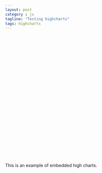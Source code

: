 ```yaml
---
layout: post
category : js
tagline: "Testing highcharts"
tags: highcharts
---
```

<script src="http://ajax.googleapis.com/ajax/libs/jquery/1.8.2/jquery.min.js">
</script>
<script src="http://code.highcharts.com/highcharts.js">
</script>
<script src="http://code.highcharts.com/modules/exporting.js">
</script>

<div id="container" style="min-width: 310px; height: 400px; margin: 0 auto">
</div>

<script type="text/javascript">

        $('#container').highcharts({
            title: {
                text: 'Network Performance Test for Docker Multi-Host',
                x: -20 //center
            },
            subtitle: {
                text: 'Throughputs for ntttcp-for-linux on CentOS 7.2 (LIS 4.2.1)',
                x: -20
            },
            xAxis: {
                type: "linear"
            },
            yAxis: {
                title: {
                    text: 'KBPS'
                },
                plotLines: [{
                    value: 0,
                    width: 1,
                    color: '#808080'
                }]
            },
            tooltip: {
                valueSuffix: 'C'
            },
            legend: {
                layout: 'vertical',
                align: 'right',
                verticalAlign: 'middle',
                borderWidth: 0
            },
            series: [{
                name: 'VM-to-VM',
                data: [1.70e+07, 1.62e+07, 1.45e+07, 1.69e+07, 1.62e+07, 1.47e+07, 1.62e+07, 1.63e+07, 1.55e+07, 1.50e+07, 1.71e+07, 1.56e+07, 9.97e+06, 6.73e+06, 1.32e+07, 1.72e+07, 1.62e+07, 1.11e+07, 1.29e+07, 1.38e+07, 1.69e+07, 1.61e+07, 1.06e+07, 1.47e+07, 1.56e+07, 1.86e+07, 1.43e+07, 1.13e+07, 1.17e+07, 1.06e+07, 1.31e+07, 1.19e+07, 1.40e+07, 1.48e+07, 1.31e+07, 1.94e+07, 1.96e+07, 1.83e+07, 1.75e+07, 1.67e+07, 1.78e+07, 1.79e+07, 1.69e+07, 1.85e+07, 1.80e+07, 1.72e+07, 1.78e+07, 1.62e+07, 1.65e+07, 1.28e+07, 1.23e+07, 1.75e+07, 1.77e+07, 1.79e+07, 1.82e+07, 1.44e+07, 1.78e+07, 1.49e+07, 1.73e+07, 1.68e+07, 1.90e+07, 1.71e+07, 1.58e+07, 1.51e+07, 1.61e+07, 1.48e+07, 1.29e+07, 1.58e+07, 1.92e+07, 1.62e+07, 1.66e+07, 1.57e+07, 1.42e+07, 1.45e+07, 1.69e+07, 1.48e+07, 1.19e+07, 1.42e+07, 1.64e+07, 1.59e+07, 1.34e+07, 1.18e+07, 1.05e+07, 8.65e+06, 1.36e+07, 1.60e+07, 1.35e+07, 1.30e+07, 1.69e+07, 1.73e+07, 1.71e+07, 1.64e+07, 1.58e+07, 1.59e+07, 1.68e+07, 1.17e+07, 1.27e+07, 1.25e+07, 1.64e+07, 1.84e+07, 1.86e+07, 1.53e+07, 1.75e+07, 1.38e+07, 1.50e+07, 1.50e+07, 1.51e+07, 1.43e+07, 1.26e+07, 1.49e+07, 1.53e+07, 1.02e+07, 1.07e+07, 1.13e+07, 1.40e+07, 1.28e+07, 1.58e+07, 1.52e+07, 1.65e+07, 1.72e+07, 1.63e+07, 1.56e+07, 1.86e+07, 1.43e+07, 1.15e+07, 1.63e+07, 1.65e+07, 1.93e+07, 1.64e+07, 1.94e+07, 1.71e+07, 1.49e+07, 1.25e+07, 9.95e+06, 1.66e+07, 1.81e+07, 1.84e+07, 2.00e+07, 1.92e+07, 1.54e+07, 1.65e+07, 1.35e+07, 1.16e+07, 1.15e+07, 1.27e+07, 1.61e+07, 1.59e+07, 1.84e+07, 1.66e+07, 1.39e+07, 1.74e+07, 1.76e+07, 1.73e+07, 1.73e+07, 1.83e+07, 1.84e+07, 1.44e+07, 1.33e+07, 1.71e+07, 1.80e+07, 1.83e+07, 1.73e+07, 1.71e+07, 1.79e+07, 1.81e+07, 1.90e+07, 1.85e+07, 1.63e+07, 1.40e+07, 1.36e+07, 1.65e+07, 1.67e+07, 1.93e+07, 1.72e+07, 1.60e+07, 1.17e+07, 1.22e+07, 1.15e+07, 1.56e+07, 1.87e+07, 1.48e+07, 1.61e+07, 1.14e+07, 1.09e+07, 1.62e+07, 1.73e+07, 1.95e+07, 1.89e+07, 1.52e+07, 9.63e+06, 1.64e+07, 1.78e+07, 1.58e+07, 1.21e+07, 1.15e+07, 1.25e+07, 1.62e+07, 1.51e+07, 1.77e+07, 1.39e+07, 1.03e+07, 1.21e+07, 1.48e+07, 1.31e+07, 1.81e+07, 1.72e+07, 1.60e+07, 1.84e+07, 1.46e+07, 1.72e+07, 1.65e+07, 1.58e+07, 1.55e+07, 1.07e+07, 1.17e+07, 1.60e+07, 1.79e+07, 1.17e+07, 9.54e+06, 1.18e+07, 1.54e+07, 1.68e+07, 1.16e+07, 1.22e+07, 1.47e+07, 1.72e+07, 1.86e+07, 1.78e+07, 2.00e+07, 1.78e+07, 1.54e+07, 1.16e+07, 1.30e+07, 1.61e+07, 1.49e+07, 1.50e+07, 1.65e+07, 1.77e+07, 1.56e+07, 1.12e+07, 1.73e+07, 1.64e+07, 1.50e+07, 1.55e+07, 1.81e+07, 1.79e+07, 1.58e+07, 1.64e+07, 1.33e+07, 1.33e+07, 1.32e+07, 1.40e+07, 1.79e+07, 1.78e+07, 1.60e+07, 1.26e+07, 1.57e+07, 1.17e+07, 1.31e+07, 1.62e+07, 1.79e+07, 1.62e+07, 1.28e+07, 1.36e+07, 1.82e+07, 1.55e+07, 1.56e+07, 1.73e+07, 1.50e+07, 1.62e+07, 1.44e+07, 1.22e+07, 1.50e+07, 1.81e+07, 1.39e+07, 1.62e+07, 1.34e+07, 1.33e+07, 1.57e+07, 1.45e+07, 1.39e+07, 1.33e+07, 1.24e+07, 1.45e+07, 1.33e+07, 1.34e+07, 1.18e+07, 1.02e+07, 1.31e+07, 1.59e+07, 1.43e+07, 1.89e+07, 1.07e+07, 9.32e+06, 8.74e+06, 1.37e+07, 1.83e+07, 1.30e+07, 1.24e+07, 1.67e+07]
            }, {
                name: 'bridge-to-bridge',
                data: [1.34e+07, 1.39e+07, 1.45e+07, 1.36e+07, 1.34e+07, 1.39e+07, 1.41e+07, 1.41e+07, 1.39e+07, 1.46e+07, 1.45e+07, 1.45e+07, 1.48e+07, 1.46e+07, 1.49e+07, 1.44e+07, 1.48e+07, 1.48e+07, 1.52e+07, 1.54e+07, 1.47e+07, 1.43e+07, 1.48e+07, 1.34e+07, 1.43e+07, 1.44e+07, 1.41e+07, 1.41e+07, 1.38e+07, 1.30e+07, 1.36e+07, 1.41e+07, 1.44e+07, 1.46e+07, 1.41e+07, 1.50e+07, 1.48e+07, 1.50e+07, 1.47e+07, 1.51e+07, 1.43e+07, 1.37e+07, 1.42e+07, 1.51e+07, 1.41e+07, 1.37e+07, 1.37e+07, 1.49e+07, 1.43e+07, 1.44e+07, 1.41e+07, 1.36e+07, 1.41e+07, 1.47e+07, 1.42e+07, 1.39e+07, 1.34e+07, 1.41e+07, 1.30e+07, 1.38e+07, 1.48e+07, 1.40e+07, 1.31e+07, 1.51e+07, 1.44e+07, 1.47e+07, 1.40e+07, 1.37e+07, 1.44e+07, 1.44e+07, 1.39e+07, 1.52e+07, 1.36e+07, 1.41e+07, 1.41e+07, 1.34e+07, 1.41e+07, 1.37e+07, 1.31e+07, 1.45e+07, 1.44e+07, 1.51e+07, 1.48e+07, 1.47e+07, 1.47e+07, 1.36e+07, 1.36e+07, 1.47e+07, 1.44e+07, 1.48e+07, 1.36e+07, 1.46e+07, 1.47e+07, 1.28e+07, 1.40e+07, 1.44e+07, 1.37e+07, 1.39e+07, 1.35e+07, 1.50e+07, 1.37e+07, 1.48e+07, 1.41e+07, 1.44e+07, 1.52e+07, 1.37e+07, 1.42e+07, 1.47e+07, 1.37e+07, 1.44e+07, 1.43e+07, 1.44e+07, 1.43e+07, 1.48e+07, 1.46e+07, 1.39e+07, 1.44e+07, 1.43e+07, 1.43e+07, 1.41e+07, 1.36e+07, 1.49e+07, 1.44e+07, 1.46e+07, 1.45e+07, 1.43e+07, 1.40e+07, 1.34e+07, 1.43e+07, 1.41e+07, 1.42e+07, 1.37e+07, 1.48e+07, 1.46e+07, 1.38e+07, 1.45e+07, 1.37e+07, 1.41e+07, 1.44e+07, 1.42e+07, 1.38e+07, 1.38e+07, 1.39e+07, 1.32e+07, 1.30e+07, 1.34e+07, 1.43e+07, 1.40e+07, 1.38e+07, 1.40e+07, 1.34e+07, 1.39e+07, 1.22e+07, 1.37e+07, 1.41e+07, 1.41e+07, 1.46e+07, 1.51e+07, 1.44e+07, 1.34e+07, 1.39e+07, 1.45e+07, 1.44e+07, 1.30e+07, 1.43e+07, 1.33e+07, 1.35e+07, 1.35e+07, 1.41e+07, 1.44e+07, 1.37e+07, 1.37e+07, 1.46e+07, 1.46e+07, 1.41e+07, 1.41e+07, 1.43e+07, 1.35e+07, 1.41e+07, 1.46e+07, 1.41e+07, 1.33e+07, 1.33e+07, 1.47e+07, 1.35e+07, 1.38e+07, 1.30e+07, 1.48e+07, 1.45e+07, 1.47e+07, 1.43e+07, 1.23e+07, 1.40e+07, 1.42e+07, 1.44e+07, 1.44e+07, 1.36e+07, 1.37e+07, 1.49e+07, 1.43e+07, 1.39e+07, 1.34e+07, 1.47e+07, 1.43e+07, 1.33e+07, 1.36e+07, 1.21e+07, 1.22e+07, 1.45e+07, 1.48e+07, 1.49e+07, 1.45e+07, 1.47e+07, 1.37e+07, 1.43e+07, 1.47e+07, 1.35e+07, 1.37e+07, 1.38e+07, 1.30e+07, 1.31e+07, 1.27e+07, 1.27e+07, 1.34e+07, 1.31e+07, 1.37e+07, 1.36e+07, 1.37e+07, 1.37e+07, 1.50e+07, 1.49e+07, 1.48e+07, 1.49e+07, 1.41e+07, 1.19e+07, 1.32e+07, 1.40e+07, 1.44e+07, 1.43e+07, 1.43e+07, 1.31e+07, 1.38e+07, 1.33e+07, 1.40e+07, 1.42e+07, 1.39e+07, 1.41e+07, 1.39e+07, 1.27e+07, 1.30e+07, 1.37e+07, 1.39e+07, 1.41e+07, 1.32e+07, 1.35e+07, 1.47e+07, 1.39e+07, 1.37e+07, 1.30e+07, 1.32e+07, 1.35e+07, 1.39e+07, 1.35e+07, 1.33e+07, 1.29e+07, 1.32e+07, 1.28e+07, 1.28e+07, 1.26e+07, 1.37e+07, 1.42e+07, 1.38e+07, 1.44e+07, 1.35e+07, 1.32e+07, 1.26e+07, 1.40e+07, 1.31e+07, 1.30e+07, 1.27e+07, 1.22e+07, 1.22e+07, 1.29e+07, 1.33e+07, 1.23e+07, 1.37e+07, 1.31e+07, 1.29e+07, 1.33e+07, 1.37e+07, 1.41e+07, 1.29e+07, 1.35e+07, 1.40e+07, 1.27e+07, 1.28e+07, 1.34e+07, 1.34e+07, 1.25e+07, 1.18e+07]
            }, {
                name: 'SWARM-overlay',
                data: [894702.9, 859098.0, 752637.3, 900742.0, 843800.9, 668835.7, 1.34e+06, 1.50e+06, 828165.6, 905556.5, 899614.5, 803120.7, 723879.4, 913686.0, 825140.1, 774349.6, 939861.6, 691322.3, 820371.6, 949382.3, 882464.8, 744529.3, 897322.5, 754954.5, 1.39e+06, 1.57e+06, 700445.2, 808138.5, 885330.7, 897631.9, 1.19e+06, 1.54e+06, 1.62e+06, 1.56e+06, 1.12e+06, 864941.5, 907084.4, 698314.5, 990862.0, 914226.1, 824420.3, 893494.1, 956734.0, 1.54e+06, 1.63e+06, 1.20e+06, 774347.5, 796151.8, 1.36e+06, 1.12e+06, 950691.5, 749808.4, 891760.3, 907332.9, 870516.8, 936657.3, 1.49e+06, 1.61e+06, 1.45e+06, 1.08e+06, 1.32e+06, 711045.5, 918296.8, 736436.8, 771628.1, 878494.6, 924471.5, 973296.8, 807938.4, 742212.7, 916282.9, 902521.4, 899714.9, 913154.0, 908484.8, 928500.4, 854606.4, 949471.0, 710403.8, 888530.8, 859564.2, 922781.5, 902021.1, 883140.4, 815022.4, 822560.7, 863037.5, 910310.7, 880637.2, 803922.5, 708279.6, 900507.3, 897893.8, 773070.2, 822880.0, 903622.3, 791579.9, 765147.4, 843706.0, 834502.4, 1.45e+06, 701986.3, 939887.1, 1.02e+06, 1.51e+06, 1.63e+06, 1.54e+06, 1.54e+06, 1.45e+06, 873701.9, 860073.3, 968311.8, 932656.1, 865066.2, 714923.2, 757577.7, 890720.3, 913763.6, 920953.7, 710642.3, 835463.9, 863626.7, 867991.8, 1.09e+06, 828554.6, 907202.8, 889631.0, 1.01e+06, 811147.1, 871768.2, 743238.1, 1.52e+06, 1.01e+06, 1.51e+06, 1.54e+06, 1.40e+06, 1.01e+06, 845113.4, 748138.2, 684686.8, 734283.7, 903356.6, 824545.0, 716137.3, 640511.3, 858381.3, 739835.9, 881545.5, 811543.4, 860306.0, 767540.7, 789665.9, 635532.7, 869515.9, 898051.6, 857232.7, 713752.2, 896181.2, 713995.8, 725701.1, 751065.9, 737682.5, 846160.8, 737861.6, 849492.5, 707471.4, 872861.7, 827376.4, 794655.5, 686467.1, 738623.7, 812646.0, 925114.0, 815886.2, 796281.8, 869038.9, 800563.6, 875640.2, 773036.4, 871334.8, 804147.8, 649691.5, 905537.4, 939685.1, 866289.1, 706906.1, 707131.0, 893691.7, 693819.6, 835954.2, 731597.9, 815534.4, 773286.8, 708029.3, 719455.8, 863566.4, 758925.2, 743852.8, 912773.8, 831377.9, 750599.5, 869073.6, 660900.9, 742655.5, 717233.8, 662445.9, 750829.6, 803591.4, 714102.6, 855335.2, 904695.1, 935319.5, 864403.8, 762562.0, 760753.6, 758216.9, 769426.8, 734773.8, 844506.3, 909111.4, 866461.2, 804094.2, 646151.5, 954602.9, 932453.4, 899049.6, 802325.5, 651010.2, 690840.6, 905592.3, 816317.8, 664208.3, 756256.5, 734412.2, 678556.9, 792237.2, 701956.7, 726986.3, 620146.4, 779301.3, 797856.5, 682276.8, 670753.8, 767160.9, 929607.6, 793488.9, 760538.9, 649718.3, 718836.8, 715576.6, 833692.6, 710665.8, 703752.1, 712663.2, 736490.1, 817306.1, 770275.9, 952494.4, 1.56e+06, 1.51e+06, 1.42e+06, 918866.4, 1.59e+06, 1.47e+06, 1.49e+06, 1.06e+06, 946487.8, 939196.1, 816386.4, 844583.6, 697989.2, 657768.2, 855359.7, 725056.5, 908947.2, 1.34e+06, 913911.6, 671993.5, 656530.6, 628947.7, 696893.2, 892955.4, 857075.0, 798106.1, 621434.9, 678231.2, 685447.4, 637223.3, 662058.8, 876664.9, 737188.4, 735207.4, 855506.9, 865380.8, 772148.9, 649402.8, 839385.8, 929060.0, 1.28e+06, 1.09e+06]
            }, {
                name: 'Consul-overlay',
                data: [720687.1, 890167.9, 862094.9, 845641.8, 887857.2, 903596.1, 886151.2, 886286.6, 833497.5, 1.35e+06, 1.62e+06, 1.35e+06, 978600.1, 785347.9, 1.11e+06, 801597.2, 899736.4, 890697.3, 797140.3, 882657.2, 766328.0, 865649.9, 842112.5, 865847.9, 997687.9, 953891.2, 895363.6, 823708.6, 763646.3, 896181.5, 895941.0, 926986.6, 901245.1, 1.03e+06, 1.61e+06, 1.59e+06, 1.21e+06, 753052.2, 692674.3, 670695.3, 897311.4, 927872.3, 1.48e+06, 1.56e+06, 1.12e+06, 983803.5, 867619.5, 860500.8, 864246.4, 818883.6, 824722.7, 845117.3, 874702.5, 893556.1, 904309.7, 888578.1, 1.14e+06, 1.54e+06, 692492.7, 1.08e+06, 1.63e+06, 1.67e+06, 1.64e+06, 1.61e+06, 1.51e+06, 1.67e+06, 1.15e+06, 803052.3, 733219.8, 885646.9, 1.42e+06, 1.15e+06, 923745.8, 849014.8, 691609.9, 967004.6, 890916.1, 871394.4, 903049.6, 818812.2, 934445.2, 950500.5, 889922.2, 754493.9, 903847.3, 920491.2, 891896.9, 1.18e+06, 694674.3, 817078.2, 833811.0, 890431.9, 919811.2, 893189.2, 893940.2, 870813.6, 906447.9, 1.00e+06, 961579.1, 917339.8, 773171.8, 893083.6, 908154.1, 822636.0, 853508.2, 918845.4, 824665.9, 875236.6, 915708.7, 858488.2, 718421.4, 861222.5, 805640.4, 796811.6, 882508.8, 845158.2, 847153.6, 874522.5, 950782.8, 889028.6, 833296.0, 745392.2, 875683.3, 859577.4, 895212.0, 822391.0, 1.47e+06, 1.54e+06, 1.03e+06, 948354.8, 832363.7, 1.04e+06, 1.03e+06, 959495.0, 945900.9, 1.30e+06, 943449.4, 800225.7, 1.28e+06, 1.50e+06, 716315.9, 1.13e+06, 1.44e+06, 721540.5, 787876.4, 1.01e+06, 736760.2, 794427.0, 838235.7, 741671.5, 902646.9, 889318.9, 707996.9, 1.27e+06, 1.57e+06, 1.60e+06, 1.59e+06, 1.58e+06, 1.63e+06, 1.61e+06, 1.59e+06, 1.01e+06, 1.30e+06, 1.55e+06, 1.61e+06, 1.58e+06, 1.53e+06, 1.55e+06, 1.52e+06, 1.61e+06, 1.62e+06, 1.52e+06, 1.60e+06, 1.64e+06, 1.54e+06, 1.61e+06, 1.48e+06, 1.03e+06, 919344.4, 784575.6, 677306.9, 833390.3, 957308.7, 1.04e+06, 1.02e+06, 859832.2, 1.59e+06, 1.46e+06, 1.41e+06, 798980.9, 796209.5, 733814.4, 891146.9, 761440.6, 871743.2, 872958.2, 899004.7, 787465.8, 842380.4, 1.09e+06, 955106.3, 876652.0, 799087.2, 883256.3, 908331.7, 783790.6, 875960.3, 1.61e+06, 1.51e+06, 1.59e+06, 1.42e+06, 714258.0, 817230.5, 1.21e+06, 1.44e+06, 1.04e+06, 766087.4, 883780.3, 808339.5, 885368.3, 872115.1, 701774.5, 904757.5, 765240.9, 800295.5, 865760.1, 977391.1, 1.55e+06, 941453.4, 1.55e+06, 1.44e+06, 1.12e+06, 929621.2, 841096.9, 739523.6, 851770.7, 884318.6, 723239.1, 878768.1, 902665.3, 1.32e+06, 1.37e+06, 946156.6, 922875.8, 941476.7, 1.18e+06, 1.59e+06, 1.56e+06, 1.55e+06, 1.42e+06, 930488.0, 858237.5, 1.49e+06, 1.55e+06, 1.49e+06, 1.52e+06, 1.23e+06, 819167.3, 835743.2, 917929.0, 1.53e+06, 1.43e+06, 930466.0, 792450.8, 1.25e+06, 1.59e+06, 1.53e+06, 1.26e+06, 816008.8, 807514.5, 681145.2, 709164.8, 859449.9, 913624.2, 872925.5, 689997.2, 686758.6, 745649.6, 786772.3, 848156.8, 787253.3, 772179.7, 746483.3, 721878.9, 801453.0, 733555.6, 870509.2, 754049.0, 730593.5, 897603.5, 779961.9, 868374.9, 663455.6, 846489.7, 708366.8, 822622.1, 762972.1, 755502.2, 866524.5, 709600.2]
            }]
        });

</script>

This is an example of embedded high charts.

